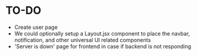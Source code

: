 # TO-DO
- Create user page
- We could optionally setup a Layout.jsx component to place the navbar, notification, and other universal UI related components
- 'Server is down' page for frontend in case if backend is not responding